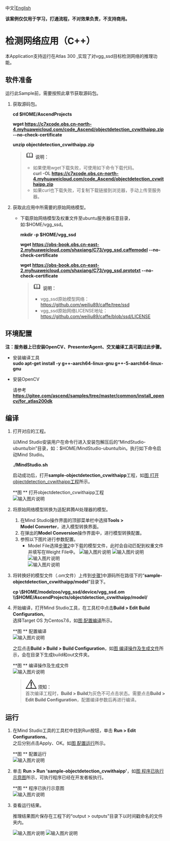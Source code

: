 中文|[English](README_EN.md)

**该案例仅仅用于学习，打通流程，不对效果负责，不支持商用。**

# 检测网络应用（C++）<a name="ZH-CN_TOPIC_0232337690"></a>  


本Application支持运行在Atlas 300  ,实现了对vgg_ssd目标检测网络的推理功能。 

## 软件准备<a name="zh-cn_topic_0219108795_section181111827718"></a>

运行此Sample前，需要按照此章节获取源码包。

1.  <a name="zh-cn_topic_0228757084_section8534138124114"></a>获取源码包。

    **cd $HOME/AscendProjects**  

    **wget https://c7xcode.obs.cn-north-4.myhuaweicloud.com/code_Ascend/objectdetection_cvwithaipp.zip --no-check-certificate** 
              
    **unzip objectdetection_cvwithaipp.zip**  
    
    >![](public_sys-resources/icon-note.gif) **说明：**   
    >- 如果使用wget下载失败，可使用如下命令下载代码。  
    **curl -OL https://c7xcode.obs.cn-north-4.myhuaweicloud.com/code_Ascend/objectdetection_cvwithaipp.zip** 
    >- 如果curl也下载失败，可复制下载链接到浏览器，手动上传至服务器。
    
2.  <a name="zh-cn_topic_0219108795_li2074865610364"></a>获取此应用中所需要的原始网络模型。    
 
     -  下载原始网络模型及权重文件至ubuntu服务器任意目录，如:$HOME/vgg_ssd。

        **mkdir -p $HOME/vgg_ssd**

        **wget https://obs-book.obs.cn-east-2.myhuaweicloud.com/shaxiang/C73/vgg_ssd.caffemodel --no-check-certificate** 
 
        **wget https://obs-book.obs.cn-east-2.myhuaweicloud.com/shaxiang/C73/vgg_ssd.prototxt --no-check-certificate**

       
            
        >![](public_sys-resources/icon-note.gif) **说明：**   
        >- vgg_ssd原始模型网络： https://github.com/weiliu89/caffe/tree/ssd
        >- vgg_ssd原始网络LICENSE地址： https://github.com/weiliu89/caffe/blob/ssd/LICENSE
        



## 环境配置   

**注：服务器上已安装OpenCV、PresenterAgent、交叉编译工具可跳过此步骤。**   
      
- 安装编译工具  
  **sudo apt-get install -y g++\-aarch64-linux-gnu g++\-5-aarch64-linux-gnu** 

- 安装OpenCV 
      
    请参考 **https://gitee.com/ascend/samples/tree/master/common/install_opencv/for_atlas200dk**   
  

## 编译<a name="zh-cn_topic_0219108795_section3723145213347"></a>

1.  打开对应的工程。

    以Mind Studio安装用户在命令行进入安装包解压后的“MindStudio-ubuntu/bin”目录，如：$HOME/MindStudio-ubuntu/bin。执行如下命令启动Mind Studio。

    **./MindStudio.sh**

    启动成功后，打开**sample-objectdetection_cvwithaipp**工程，如[图 打开objectdetection_cvwithaipp工程](#zh-cn_topic_0228461902_zh-cn_topic_0203223265_fig11106241192810)所示。

    **图 **  打开objectdetection_cvwithaipp工程<a name="zh-cn_topic_0228461902_zh-cn_topic_0203223265_fig11106241192810"></a>  
    ![输入图片说明](https://images.gitee.com/uploads/images/2020/0929/144507_906ee56f_5395865.png "屏幕截图.png")   

2.  将原始网络模型转换为适配昇腾AI处理器的模型。  

    1.  在Mind Studio操作界面的顶部菜单栏中选择**Tools \> Model Converter**，进入模型转换界面。
    2.  在弹出的**Model Conversion**操作界面中，进行模型转换配置。
    3.  参照以下图片进行参数配置。    
        -   Model File选择[步骤2](#zh-cn_topic_0219108795_li2074865610364)中下载的模型文件，此时会自动匹配到权重文件并填写在Weight File中。
    ![输入图片说明](https://images.gitee.com/uploads/images/2020/0929/153710_359488de_5395865.png "屏幕截图.png")
    ![输入图片说明](https://images.gitee.com/uploads/images/2020/0929/144610_dc2f2b12_5395865.png "屏幕截图.png")
    ![输入图片说明](https://images.gitee.com/uploads/images/2020/0929/144621_d560fbfe_5395865.png "屏幕截图.png")   
    ![输入图片说明](https://images.gitee.com/uploads/images/2020/0929/153459_376851ec_5395865.png "屏幕截图.png")

    
3.  将转换好的模型文件（.om文件）上传到[步骤1](#zh-cn_topic_0228757084_section8534138124114)中源码所在路径下的“**sample-objectdetection_cvwithaipp/model**”目录下。
    
     **cp \\$HOME/modelzoo/vgg_ssd/device/vgg_ssd.om \\$HOME/AscendProjects/objectdetection_cvwithaipp/model/**  
  

4.  开始编译，打开Mind Studio工具，在工具栏中点击**Build \> Edit Build Configuration**。  
    选择Target OS 为Centos7.6，如[图 配置编译](#zh-cn_topic_0203223265_fig17414647130)所示。

    **图 **  配置编译<a name="zh-cn_topic_0203223265_fig17414647130"></a>  
    ![输入图片说明](https://images.gitee.com/uploads/images/2020/0929/153428_9b1ff179_5395865.png "屏幕截图.png")
    
    之后点击**Build \> Build \> Build Configuration**，如[图 编译操作及生成文件](#zh-cn_topic_0203223265_fig1741464713019)所示，会在目录下生成build和out文件夹。

    **图 **  编译操作及生成文件<a name="zh-cn_topic_0203223265_fig1741464713019"></a>  
   ![输入图片说明](https://images.gitee.com/uploads/images/2020/0929/145013_877d1391_5395865.png "屏幕截图.png")

    >![](public_sys-resources/icon-notice.gif) **须知：**   
    >首次编译工程时，**Build \> Build**为灰色不可点击状态。需要点击**Build \> Edit Build Configuration**，配置编译参数后再进行编译。  
## 运行<a name="zh-cn_topic_0219108795_section1620073406"></a>
1.  在Mind Studio工具的工具栏中找到Run按钮，单击  **Run \> Edit Configurations**。  
    之后分别点击Apply、OK。如[图 配置运行](#zh-cn_topic_0203223265_fig93931954162720)所示。   

    **图 **  配置运行<a name="zh-cn_topic_0203223265_fig93931954162720"></a>   
   ![输入图片说明](https://images.gitee.com/uploads/images/2020/0929/154926_f8f5bb84_5395865.png "屏幕截图.png")
 
2.  单击  **Run \> Run 'sample-objectdetection_cvwithaipp'**，如[图 程序已执行示意图](#zh-cn_topic_0203223265_fig93931954162719)所示，可执行程序已经在开发者板执行。  

    **图 **  程序已执行示意图<a name="zh-cn_topic_0203223265_fig93931954162719"></a>  
    ![输入图片说明](https://images.gitee.com/uploads/images/2020/0929/153605_44707760_5395865.png "屏幕截图.png")

3.  查看运行结果。

    推理结果图片保存在工程下的“output \> outputs”目录下以时间戳命名的文件夹内。
 
    ![输入图片说明](https://images.gitee.com/uploads/images/2020/0919/110810_31c59ca0_5408865.png "屏幕截图.png")
    ![输入图片说明](https://images.gitee.com/uploads/images/2020/0919/110827_61600ed7_5408865.png "屏幕截图.png")


